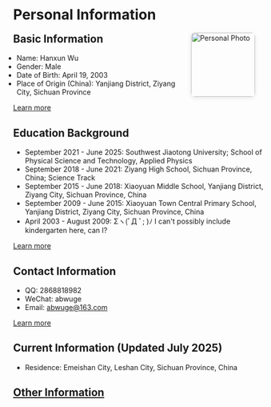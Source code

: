 # Personal Information

<div style="display: flex; align-items: flex-start;">
<div style="flex: 1;">

<h2 style="margin-top: 0;">Basic Information</h2>

<ul style="margin: 0.5em 0; padding-left: 0.5em;">
<li>Name: Hanxun Wu</li>
<li>Gender: Male</li>
<li>Date of Birth: April 19, 2003</li>
<li>Place of Origin (China): Yanjiang District, Ziyang City, Sichuan Province</li>
</ul>

<p style="margin-bottom: 0;"><a href="personal_information/basic_information.md">Learn more</a></p>

</div>
<div style="flex: 0 0 auto; margin-left: 20px; margin-right: 20px;">
<img src="../../../assets/me/personal_information/passport_photo.jpeg" alt="Personal Photo" style="width: 128px; height: auto; border-radius: 8px; box-shadow: 0 2px 8px rgba(0,0,0,0.1);">
</div>
</div>

## Education Background

- September 2021 - June 2025: Southwest Jiaotong University; School of Physical Science and Technology, Applied Physics
- September 2018 - June 2021: Ziyang High School, Sichuan Province, China; Science Track
- September 2015 - June 2018: Xiaoyuan Middle School, Yanjiang District, Ziyang City, Sichuan Province, China
- September 2009 - June 2015: Xiaoyuan Town Central Primary School, Yanjiang District, Ziyang City, Sichuan Province, China
- April 2003 - August 2009: Σヽ(ﾟД ﾟ; )ﾉ I can't possibly include kindergarten here, can I?

[Learn more](personal_information/educational_background.md)

## Contact Information
- QQ: 2868818982
- WeChat: abwuge
- Email: abwuge@163.com

[Learn more](personal_information/contact_information.md)

## Current Information (Updated July 2025)

- Residence: Emeishan City, Leshan City, Sichuan Province, China

## [Other Information](personal_information/other_information.md)
